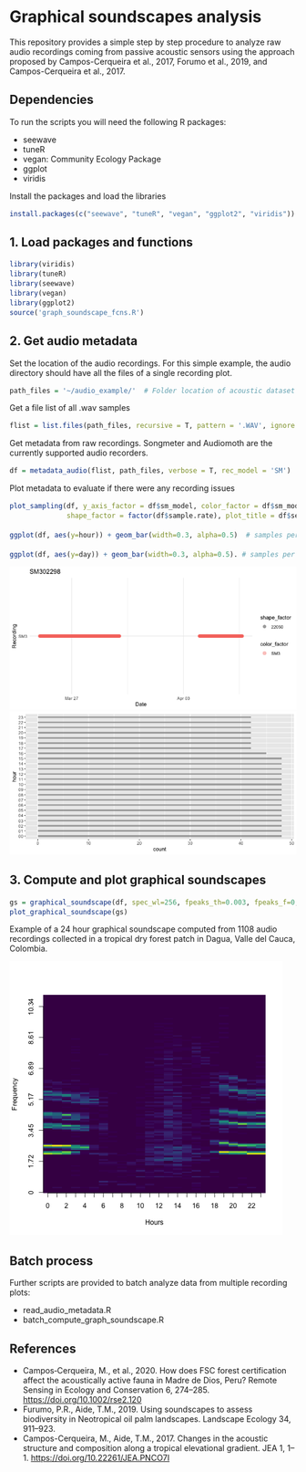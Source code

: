 # Graphical soundscapes analysis

This repository provides a simple step by step procedure to analyze raw audio recordings coming from passive acoustic sensors using the approach proposed by Campos-Cerqueira et al., 2017, Forumo et al., 2019, and Campos-Cerqueira et al., 2017.

## Dependencies

To run the scripts you will need the following R packages:

- seewave
- tuneR 
- vegan: Community Ecology Package
- ggplot
- viridis

Install the packages and load the libraries

```R
install.packages(c("seewave", "tuneR", "vegan", "ggplot2", "viridis"))
```

## 1. Load packages and functions


```R
library(viridis)
library(tuneR)
library(seewave)
library(vegan)
library(ggplot2)
source('graph_soundscape_fcns.R')
```

## 2. Get audio metadata

Set the location of the audio recordings. For this simple example, the audio directory should have all the files of a single recording plot.

```R
path_files = '~/audio_example/'  # Folder location of acoustic dataset
```

Get a file list of all .wav samples

```R
flist = list.files(path_files, recursive = T, pattern = '.WAV', ignore.case = T)
```

Get metadata from raw recordings. Songmeter and Audiomoth are the currently supported audio recorders.

```R
df = metadata_audio(flist, path_files, verbose = T, rec_model = 'SM')
```

Plot metadata to evaluate if there were any recording issues

```R
plot_sampling(df, y_axis_factor = df$sm_model, color_factor = df$sm_model, 
              shape_factor = factor(df$sample.rate), plot_title = df$sensor_name[1])

ggplot(df, aes(y=hour)) + geom_bar(width=0.3, alpha=0.5)  # samples per hour

ggplot(df, aes(y=day)) + geom_bar(width=0.3, alpha=0.5). # samples per day

```

![](./figures/audio_in_time.png)
![](./figures/samples_per_hour.png)

## 3. Compute and plot graphical soundscapes

```R
gs = graphical_soundscape(df, spec_wl=256, fpeaks_th=0.003, fpeaks_f=0, verbose=T)
plot_graphical_soundscape(gs)
```

Example of a 24 hour graphical soundscape computed from 1108 audio recordings collected in a tropical dry forest patch in Dagua, Valle del Cauca, Colombia.

![](./figures/example_gs.png)

## Batch process


Further scripts are provided to batch analyze data from multiple recording plots:

- read_audio_metadata.R
- batch_compute_graph_soundscape.R

## References

- Campos‐Cerqueira, M., et al., 2020. How does FSC forest certification affect the acoustically active fauna in Madre de Dios, Peru? Remote Sensing in Ecology and Conservation 6, 274–285. https://doi.org/10.1002/rse2.120
- Furumo, P.R., Aide, T.M., 2019. Using soundscapes to assess biodiversity in Neotropical oil palm landscapes. Landscape Ecology 34, 911–923.
- Campos-Cerqueira, M., Aide, T.M., 2017. Changes in the acoustic structure and composition along a tropical elevational gradient. JEA 1, 1–1. https://doi.org/10.22261/JEA.PNCO7I
